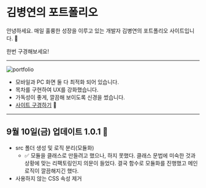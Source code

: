 # 김병연의 포트폴리오

안녕하세요. 매일 훌륭한 성장을 이루고 있는 개발자 김병연의 포트폴리오 사이트입니다. 🌱

한번 구경해보세요!

---

![portfolio](https://user-images.githubusercontent.com/66554164/136685257-909d3b4b-c0f1-4120-9057-a17f6aad941a.png)

- 모바일과 PC 화면 둘 다 최적화 되어 있습니다.
- 목차를 구현하여 UX를 강화했습니다.
- 가독성이 좋게, 깔끔해 보이도록 신경을 썼습니다.
- [사이트 구경하기](https://byungyeonkim.github.io/FrontEnd-portfolio/) 🌿

---

## 9월 10일(금) 업데이트 1.0.1 📂

- src 폴더 생성 및 로직 분리(모듈화)
  - ✅ 모듈을 클래스로 만들려고 했으나, 하지 못했다. 클래스 문법에 미숙한 것과 상황에 맞는 리팩토링인지 의문이 들었다. 결국 함수로 모듈화를 진행했고 메인 로직이 깔끔해지긴 했다.
- 사용하지 않는 CSS 속성 제거
